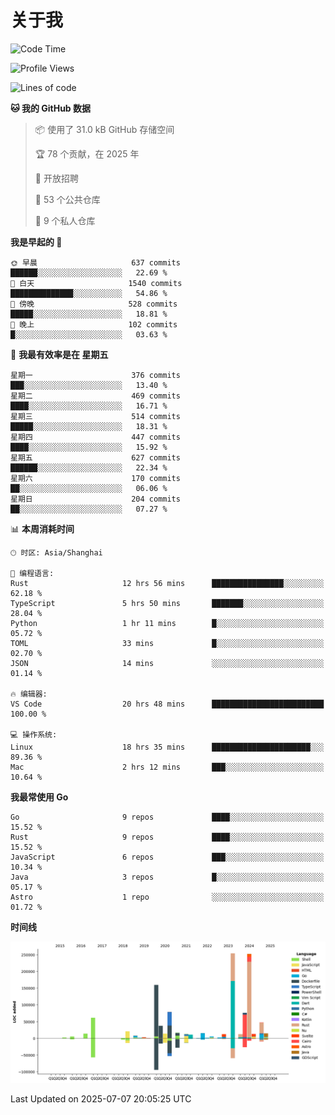 # 关于我

<!--START_SECTION:waka-->
![Code Time](http://img.shields.io/badge/Code%20Time-3%2C930%20hrs%2041%20mins-blue)

![Profile Views](http://img.shields.io/badge/%E4%B8%AA%E4%BA%BA%E8%B5%84%E6%96%99%E8%A7%82%E7%9C%8B%E6%AC%A1%E6%95%B0-0-blue)

![Lines of code](https://img.shields.io/badge/%E4%BB%8E%E3%80%8CHello%20World%E3%80%8D%E8%B5%B7%E6%88%91%E5%B7%B2%E7%BB%8F%E5%86%99%E4%BA%86-1.2%20million%20%E8%A1%8C%E4%BB%A3%E7%A0%81-blue)

**🐱 我的 GitHub 数据** 

> 📦  使用了 31.0 kB GitHub 存储空间 
 > 
> 🏆 78 个贡献，在 2025 年
 > 
> 💼 开放招聘
 > 
> 📜 53 个公共仓库 
 > 
> 🔑 9 个私人仓库 
 > 
**我是早起的 🐤** 

```text
🌞 早晨                     637 commits         ██████░░░░░░░░░░░░░░░░░░░   22.69 % 
🌆 白天                     1540 commits        ██████████████░░░░░░░░░░░   54.86 % 
🌃 傍晚                     528 commits         █████░░░░░░░░░░░░░░░░░░░░   18.81 % 
🌙 晚上                     102 commits         █░░░░░░░░░░░░░░░░░░░░░░░░   03.63 % 
```
📅 **我最有效率是在 星期五** 

```text
星期一                      376 commits         ███░░░░░░░░░░░░░░░░░░░░░░   13.40 % 
星期二                      469 commits         ████░░░░░░░░░░░░░░░░░░░░░   16.71 % 
星期三                      514 commits         █████░░░░░░░░░░░░░░░░░░░░   18.31 % 
星期四                      447 commits         ████░░░░░░░░░░░░░░░░░░░░░   15.92 % 
星期五                      627 commits         ██████░░░░░░░░░░░░░░░░░░░   22.34 % 
星期六                      170 commits         ██░░░░░░░░░░░░░░░░░░░░░░░   06.06 % 
星期日                      204 commits         ██░░░░░░░░░░░░░░░░░░░░░░░   07.27 % 
```


📊 **本周消耗时间** 

```text
🕑︎ 时区: Asia/Shanghai

💬 编程语言: 
Rust                     12 hrs 56 mins      ████████████████░░░░░░░░░   62.18 % 
TypeScript               5 hrs 50 mins       ███████░░░░░░░░░░░░░░░░░░   28.04 % 
Python                   1 hr 11 mins        █░░░░░░░░░░░░░░░░░░░░░░░░   05.72 % 
TOML                     33 mins             █░░░░░░░░░░░░░░░░░░░░░░░░   02.70 % 
JSON                     14 mins             ░░░░░░░░░░░░░░░░░░░░░░░░░   01.14 % 

🔥 编辑器: 
VS Code                  20 hrs 48 mins      █████████████████████████   100.00 % 

💻 操作系统: 
Linux                    18 hrs 35 mins      ██████████████████████░░░   89.36 % 
Mac                      2 hrs 12 mins       ███░░░░░░░░░░░░░░░░░░░░░░   10.64 % 
```

**我最常使用 Go** 

```text
Go                       9 repos             ████░░░░░░░░░░░░░░░░░░░░░   15.52 % 
Rust                     9 repos             ████░░░░░░░░░░░░░░░░░░░░░   15.52 % 
JavaScript               6 repos             ███░░░░░░░░░░░░░░░░░░░░░░   10.34 % 
Java                     3 repos             █░░░░░░░░░░░░░░░░░░░░░░░░   05.17 % 
Astro                    1 repo              ░░░░░░░░░░░░░░░░░░░░░░░░░   01.72 % 
```



**时间线**

![Lines of Code chart](https://raw.githubusercontent.com/catusax/catusax/master/assets/bar_graph.png)


 Last Updated on 2025-07-07 20:05:25 UTC
<!--END_SECTION:waka-->
